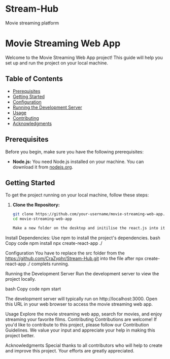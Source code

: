 # Stream-Hub
Movie streaming platform
# Movie Streaming Web App

Welcome to the Movie Streaming Web App project! This guide will help you set up and run the project on your local machine.

## Table of Contents

- [Prerequisites](#prerequisites)
- [Getting Started](#getting-started)
- [Configuration](#configuration)
- [Running the Development Server](#running-the-development-server)
- [Usage](#usage)
- [Contributing](#contributing)
- [Acknowledgments](#acknowledgments)

## Prerequisites

Before you begin, make sure you have the following prerequisites:

- **Node.js:** You need Node.js installed on your machine. You can download it from [nodejs.org](https://nodejs.org/).

## Getting Started

To get the project running on your local machine, follow these steps:

1. **Clone the Repository:**
   ```bash
   git clone https://github.com/your-username/movie-streaming-web-app.git
   cd movie-streaming-web-app

   Make a new folder on the desktop and initilise the react.js into it.
Install Dependencies:
Use npm  to install the project's dependencies.
bash
Copy code
npm install
npx create-react-app ./

Configuration
You have to replace the src folder from the <https://github.com/CraZyphr/Stream-Hub.git> into the file after  npx create-react-app ./ complets running.

Running the Development Server
Run the development server to view the project locally.

bash
Copy code
npm start

The development server will typically run on http://localhost:3000. Open this URL in your web browser to access the movie streaming web app.

Usage
Explore the movie streaming web app, search for movies, and enjoy streaming your favorite films.
Contributing
Contributions are welcome! If you'd like to contribute to this project, please follow our Contribution Guidelines. We value your input and appreciate your help in making this project better.

Acknowledgments
Special thanks to all contributors who will help to create and improve this project. Your efforts are greatly appreciated.
